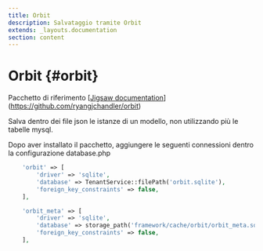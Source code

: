 ```yaml
---
title: Orbit
description: Salvataggio tramite Orbit
extends: _layouts.documentation
section: content
---
```


# Orbit {#orbit}

Pacchetto di riferimento [[Jigsaw documentation](https://github.com/ryangjchandler/orbit)](https://github.com/ryangjchandler/orbit)

Salva dentro dei file json le istanze di un modello, non utilizzando più le tabelle mysql.

Dopo aver installato il pacchetto, aggiungere le seguenti connessioni dentro la configurazione database.php

```php
    'orbit' => [
        'driver' => 'sqlite',
        'database' => TenantService::filePath('orbit.sqlite'),
        'foreign_key_constraints' => false,
    ],

    'orbit_meta' => [
        'driver' => 'sqlite',
        'database' => storage_path('framework/cache/orbit/orbit_meta.sqlite'),
        'foreign_key_constraints' => false,
    ],
```